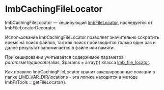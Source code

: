 # lmbCachingFileLocator
lmbCachingFileLocator — кеширующий [lmbFileLocator](./lmb_file_locator.md), наследуется от lmbFileLocatorDecorator.

Использование lmbCachingFileLocator позволяет значительно сократить время на поиск файлов, так как поиск производится только один раз и далее результат запоминается в файле или памяти.

При кешировании учитывается содержимое параметра $params метода locate($alias, $params = array()) класса [lmb_file_locator](./lmb_file_locator.md).

Как правило lmbCachingFileLocator хранит закешированные локации в папке LIMB_VAR_DIR/locations - эта логика находится в методе lmbFsTools :: getFileLocator().
